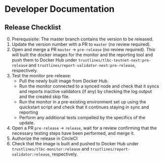 # Developer Documentation

## Release Checklist

0. Prerequsisite: The master branch contains the version to be
   released.
1. Update the version number with a PR to `master` (no review
   required).
2. Open and merge a PR `master` -> `pre-release` (no review
   required). This will built the docker images for the monitor and
   the reporting tool and push them to Docker Hub under
   `trustlines/tlbc-testnet-next:pre-release` and
   `trustlines/report-validator-next:pre-release`, respectively.
3. Test the monitor pre-release:
   - Pull the newly built image from Docker Hub.
   - Run the monitor connected to a synced node and check that it
     syncs and reports inactive validators (if any) by checking the
     log output and the created skip file.
   - Run the monitor in a pre-existing environment set up using the
     quickstart script and check that it continues staying in sync
     and reporting
   - Perform any additional tests compelled by the specifics of the
     update.
4. Open a PR `pre-release` -> `release`, wait for a review
   confirming that the necessary testing steps have been performed,
   and merge it.
5. Authorize the release in CircleCI
6. Check that the image is built and pushed to Docker Hub under
   `trustlines/tlbc-monitor:release` and
   `trustlines/report-validator:release`, respectively.

